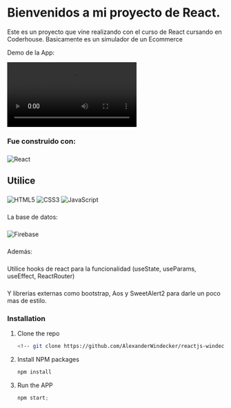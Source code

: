 # Bienvenidos a mi proyecto de React.

Este es un proyecto que vine realizando con el curso de React cursando en Coderhouse. 
Basicamente es un simulador de un Ecommerce 


Demo de la App:


![2022-10-31 15-02-40](../mi-carro/public/videoPrueba/React%20App%20-%20Google%20Chrome%202022-11-10%2020-02-42.mp4)





### Fue construido con:
###
![React](https://img.shields.io/badge/react-%2320232a.svg?style=for-the-badge&logo=react&logoColor=%2361DAFB)
###
## Utilice
###
![HTML5](https://img.shields.io/badge/html5-%23E34F26.svg?style=for-the-badge&logo=html5&logoColor=white)
![CSS3](https://img.shields.io/badge/css3-%231572B6.svg?style=for-the-badge&logo=css3&logoColor=white)
![JavaScript](https://img.shields.io/badge/javascript-%23323330.svg?style=for-the-badge&logo=javascript&logoColor=%23F7DF1E)
###
La base de datos:
###
![Firebase](https://img.shields.io/badge/Firebase-039BE5?style=for-the-badge&logo=Firebase&logoColor=white)
###


Además:
###
Utilice hooks de react para la funcionalidad (useState, useParams, useEffect, ReactRouter)
###
Y librerias externas como bootstrap, Aos y SweetAlert2 para darle un poco mas de estilo.








### Installation

1. Clone the repo
   ```sh
   <!-- git clone https://github.com/AlexanderWindecker/reactjs-windecker.git -->
   ```
2. Install NPM packages
   ```sh
   npm install
   ```
3. Run the APP
   ```js
   npm start;
   ```

